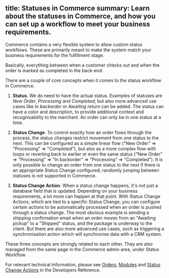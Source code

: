 title: Statuses in Commerce
summary: Learn about the statuses in Commerce, and how you can set up a workflow to meet your business requirements.
-----

Commerce contains a very flexible system to allow custom status workflows. These are primarily meant to make the system match your business requirements for the fulfillment stage. 

Basically, everything between when a customer checks out and when the order is marked as completed in the back-end.

There are a couple of core concepts when it comes to the status workflow in Commerce.

1. **Status**. We do need to have the actual status. Examples of statuses are _New Order_, _Processing_ and _Completed_; but also more advanced use cases like _In backorder_ or _Awaiting return_ can be added. The status can have a color and description, to provide additional context and recognisability to the merchant. An order can only be in one status at a time.

2. **Status Change**. To control exactly how an order flows through the process, the status changes restrict movement from one status to the next. This can be configured as a simple linear flow ("New Order" => "Processing" => "Completed"), but also as a more complex flow with loops or reverting back to earlier or even the same status ("New Order" => "Processing" => "In backorder" => "Processing" => "Completed"). It is only possible to change an order from one status to the next if there is an appropriate Status Change configured; randomly jumping between statuses is not supported in Commerce.

3. **Status Change Action**. When a status change happens, it's not just a database field that is updated. Depending on your business requirements, a lot more can happen at that point. With Status Change Actions, which are tied to a specific Status Change, you can configure certain actions to be automatically processed when an order is pushed through a status change. The most obvious example is sending a shipping confirmation email when an order moves from an "Awaiting pickup" to a "Shipped" status, and the package is underway to the client. But there are also more advanced use cases, such as triggering a synchronisation action which will synchronise data with a CRM system.

These three concepts are strongly related to each other. They are also managed from the same page in the Commerce admin area, under Status Workflow.

For relevant technical information, please see [Orders](Developer/Orders), [Modules](Developer/Modules) and [Status Change Actions](Developer/Status_Change_actions) in the Developers Reference.
